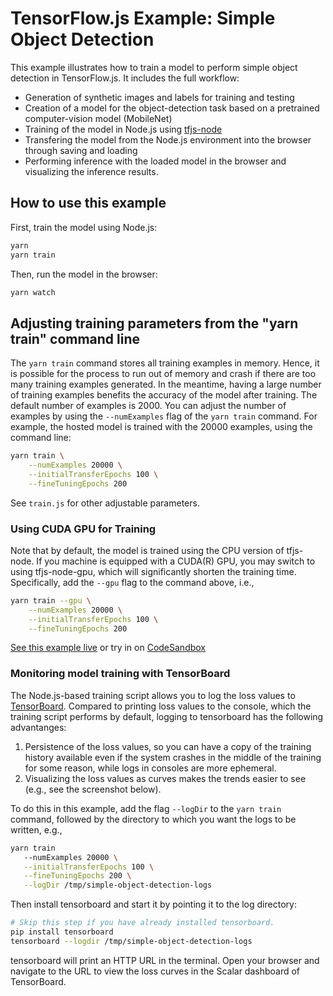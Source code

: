 # TensorFlow.js Example: Simple Object Detection

This example illustrates how to train a model to perform simple object
detection in TensorFlow.js. It includes the full workflow:

- Generation of synthetic images and labels for training and testing
- Creation of a model for the object-detection task based on a pretrained
  computer-vision model (MobileNet)
- Training of the model in Node.js using [tfjs-node](https://github.com/tensorflow/tfjs-node)
- Transfering the model from the Node.js environment into the browser
  through saving and loading
- Performing inference with the loaded model in the browser and visualizing
  the inference results.

## How to use this example

First, train the model using Node.js:

```sh
yarn
yarn train
```

Then, run the model in the browser:

```sh
yarn watch
```

## Adjusting training parameters from the "yarn train" command line

The `yarn train` command stores all training examples in memory. Hence,
it is possible for the process to run out of memory and crash if there
are too many training examples generated. In the meantime, having a large
number of training examples benefits the accuracy of the model after
training. The default number of examples is 2000. You can adjust the number
of examples by using the `--numExamples` flag of the `yarn train` command.
For example, the hosted model is trained with the 20000 examples, using
the command line:

```sh
yarn train \
    --numExamples 20000 \
    --initialTransferEpochs 100 \
    --fineTuningEpochs 200
```

See `train.js` for other adjustable parameters.

### Using CUDA GPU for Training

Note that by default, the model is trained using the CPU version of tfjs-node.
If you machine is equipped with a CUDA(R) GPU, you may switch to using
tfjs-node-gpu, which will significantly shorten the training time. Specifically,
add the `--gpu` flag to the command above, i.e.,

```sh
yarn train --gpu \
    --numExamples 20000 \
    --initialTransferEpochs 100 \
    --fineTuningEpochs 200
```

[See this example live](https://storage.googleapis.com/tfjs-examples/simple-object-detection/dist/index.html) or try in on [CodeSandbox](https://codesandbox.io/s/github/tensorflow/tfjs-examples/tree/master/simple-object-detection)

### Monitoring model training with TensorBoard

The Node.js-based training script allows you to log the loss values to
[TensorBoard](https://www.tensorflow.org/guide/summaries_and_tensorboard).
Compared to printing loss values to the console, which the
training script performs by default, logging to tensorboard has the following
advantanges:

 1. Persistence of the loss values, so you can have a copy of the training
   history available even if the system crashes in the middle of the training
   for some reason, while logs in consoles are more ephemeral.
2. Visualizing the loss values as curves makes the trends easier to see (e.g.,
   see the screenshot below).

To do this in this example, add the flag `--logDir` to the `yarn train`
command, followed by the directory to which you want the logs to
be written, e.g.,

 ```sh
yarn train
    --numExamples 20000 \
    --initialTransferEpochs 100 \
    --fineTuningEpochs 200 \
    --logDir /tmp/simple-object-detection-logs
```

 Then install tensorboard and start it by pointing it to the log directory:

 ```sh
# Skip this step if you have already installed tensorboard.
pip install tensorboard
 tensorboard --logdir /tmp/simple-object-detection-logs
```

 tensorboard will print an HTTP URL in the terminal. Open your browser and
navigate to the URL to view the loss curves in the Scalar dashboard of
TensorBoard.
